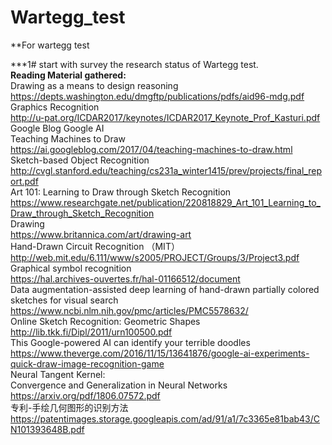 # Wartegg_test
**For wartegg test

***1# start with survey the research status of  Wartegg test.  
**Reading Material gathered:**  
Drawing as a means to design reasoning  
https://depts.washington.edu/dmgftp/publications/pdfs/aid96-mdg.pdf  
Graphics Recognition  
http://u-pat.org/ICDAR2017/keynotes/ICDAR2017_Keynote_Prof_Kasturi.pdf  
 Google Blog Google AI  
Teaching Machines to Draw  
https://ai.googleblog.com/2017/04/teaching-machines-to-draw.html  
Sketch-based Object Recognition  
http://cvgl.stanford.edu/teaching/cs231a_winter1415/prev/projects/final_report.pdf  
Art 101: Learning to Draw through Sketch Recognition  
https://www.researchgate.net/publication/220818829_Art_101_Learning_to_Draw_through_Sketch_Recognition  
Drawing  
https://www.britannica.com/art/drawing-art  
Hand-Drawn Circuit Recognition （MIT）  
http://web.mit.edu/6.111/www/s2005/PROJECT/Groups/3/Project3.pdf  
Graphical symbol recognition  
https://hal.archives-ouvertes.fr/hal-01166512/document  
Data augmentation-assisted deep learning of hand-drawn partially colored sketches for visual search  
https://www.ncbi.nlm.nih.gov/pmc/articles/PMC5578632/  
Online Sketch Recognition: Geometric Shapes  
http://lib.tkk.fi/Dipl/2011/urn100500.pdf  
This Google-powered AI can identify your terrible doodles  
https://www.theverge.com/2016/11/15/13641876/google-ai-experiments-quick-draw-image-recognition-game  
Neural Tangent Kernel:  
Convergence and Generalization in Neural Networks  
https://arxiv.org/pdf/1806.07572.pdf  
专利-手绘几何图形的识别方法  
https://patentimages.storage.googleapis.com/ad/91/a1/7c3365e81bab43/CN101393648B.pdf  

